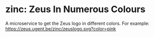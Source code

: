 # zinc: Zeus In Numerous Colours

A microservice to get the Zeus logo in different colors. For example: https://zeus.ugent.be/zinc/zeuslogo.svg?color=pink
